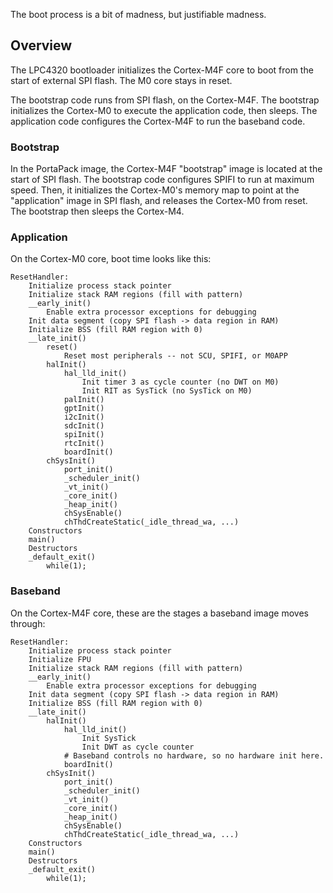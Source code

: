 The boot process is a bit of madness, but justifiable madness.

## Overview

The LPC4320 bootloader initializes the Cortex-M4F core to boot from the start of external SPI flash. The M0 core stays in reset.

The bootstrap code runs from SPI flash, on the Cortex-M4F. The bootstrap initializes the Cortex-M0 to execute the application code, then sleeps. The application code configures the Cortex-M4F to run the baseband code.

### Bootstrap

In the PortaPack image, the Cortex-M4F "bootstrap" image is located at the start of SPI flash. The bootstrap code configures SPIFI to run at maximum speed. Then, it initializes the Cortex-M0's memory map to point at the "application" image in SPI flash, and releases the Cortex-M0 from reset. The bootstrap then sleeps the Cortex-M4.

### Application

On the Cortex-M0 core, boot time looks like this:

    ResetHandler:
        Initialize process stack pointer
        Initialize stack RAM regions (fill with pattern)
        __early_init()
            Enable extra processor exceptions for debugging
        Init data segment (copy SPI flash -> data region in RAM)
        Initialize BSS (fill RAM region with 0)
        __late_init()
            reset()
                Reset most peripherals -- not SCU, SPIFI, or M0APP
            halInit()
                hal_lld_init()
                    Init timer 3 as cycle counter (no DWT on M0)
                    Init RIT as SysTick (no SysTick on M0)
                palInit()
                gptInit()
                i2cInit()
                sdcInit()
                spiInit()
                rtcInit()
                boardInit()
            chSysInit()
                port_init()
                _scheduler_init()
                _vt_init()
                _core_init()
                _heap_init()
                chSysEnable()
                chThdCreateStatic(_idle_thread_wa, ...)
        Constructors
        main()
        Destructors
        _default_exit()
            while(1);

### Baseband

On the Cortex-M4F core, these are the stages a baseband image moves through:

    ResetHandler:
        Initialize process stack pointer
        Initialize FPU
        Initialize stack RAM regions (fill with pattern)
        __early_init()
            Enable extra processor exceptions for debugging
        Init data segment (copy SPI flash -> data region in RAM)
        Initialize BSS (fill RAM region with 0)
        __late_init()
            halInit()
                hal_lld_init()
                    Init SysTick
                    Init DWT as cycle counter
                # Baseband controls no hardware, so no hardware init here.
                boardInit()
            chSysInit()
                port_init()
                _scheduler_init()
                _vt_init()
                _core_init()
                _heap_init()
                chSysEnable()
                chThdCreateStatic(_idle_thread_wa, ...)
        Constructors
        main()
        Destructors
        _default_exit()
            while(1);